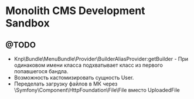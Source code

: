 Monolith CMS Development Sandbox
================================

@TODO
-----
 - Knp\Bundle\MenuBundle\Provider\BuilderAliasProvider:getBuilder - При одинаковом имени класса подхватывает класс из первого попавшегося бандла.
 - Возможность кастомизировать сущность User. 
 - Переделать загрузку файлов в МК через \Symfony\Component\HttpFoundation\File\File вместо UploadedFile
 
